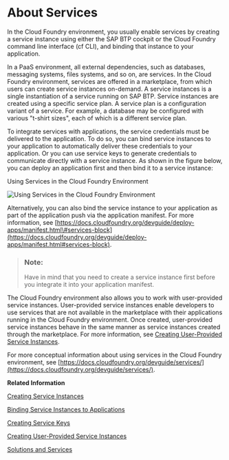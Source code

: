 <!-- loiod1d0fc8e78474494a59caad02259ec7e -->

# About Services

In the Cloud Foundry environment, you usually enable services by creating a service instance using either the SAP BTP cockpit or the Cloud Foundry command line interface \(cf CLI\), and binding that instance to your application.

In a PaaS environment, all external dependencies, such as databases, messaging systems, files systems, and so on, are services. In the Cloud Foundry environment, services are offered in a marketplace, from which users can create service instances on-demand. A service instances is a single instantiation of a service running on SAP BTP. Service instances are created using a specific service plan. A service plan is a configuration variant of a service. For example, a database may be configured with various "t-shirt sizes", each of which is a different service plan.

To integrate services with applications, the service credentials must be delivered to the application. To do so, you can bind service instances to your application to automatically deliver these credentials to your application. Or you can use service keys to generate credentials to communicate directly with a service instance. As shown in the figure below, you can deploy an application first and then bind it to a service instance:

   
  
<a name="loiod1d0fc8e78474494a59caad02259ec7e__fig_mzm_mzf_xbb"/>Using Services in the Cloud Foundry Environment

 ![](images/Using_Services_CF_93c24e7.png "Using Services in the Cloud
                                Foundry
				Environment") 

Alternatively, you can also bind the service instance to your application as part of the application push via the application manifest. For more information, see [https://docs.cloudfoundry.org/devguide/deploy-apps/manifest.html\#services-block](https://docs.cloudfoundry.org/devguide/deploy-apps/manifest.html#services-block).

> ### Note:  
> Have in mind that you need to create a service instance first before you integrate it into your application manifest.

The Cloud Foundry environment also allows you to work with user-provided service instances. User-provided service instances enable developers to use services that are not available in the marketplace with their applications running in the Cloud Foundry environment. Once created, user-provided service instances behave in the same manner as service instances created through the marketplace. For more information, see [Creating User-Provided Service Instances](Creating_User-Provided_Service_Instances_a44355e.md).

For more conceptual information about using services in the Cloud Foundry environment, see [https://docs.cloudfoundry.org/devguide/services/](https://docs.cloudfoundry.org/devguide/services/).

**Related Information**  


[Creating Service Instances](Creating_Service_Instances_8221b74.md "Use the SAP BTP cockpit or the Cloud Foundry Command Line Interface to create service instances:")

[Binding Service Instances to Applications](Binding_Service_Instances_to_Applications_e98280a.md "Use the SAP BTP cockpit or the Cloud Foundry Command Line Interface to bind service instances to applications:")

[Creating Service Keys](Creating_Service_Keys_4514a14.md "You can use service keys to generate credentials to communicate directly with a service instance. Once you configure them for your service, local clients, apps in other spaces, or entities outside your deployment can access your service with these keys.")

[Creating User-Provided Service Instances](Creating_User-Provided_Service_Instances_a44355e.md "User-provided service instances enable you to use services that are not available in the marketplace with your applications running in the Cloud Foundry environment.")

[Solutions and Services](Solutions_and_Services_7613d9c.md#loio7613d9ce711e1014839a8273b0e91070 "Consume the solutions and services by SAP BTP according to your preferred development environment and use cases.")

